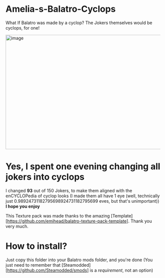 # Amelia-s-Balatro-Cyclops
What If Balatro was made by a cyclop? The Jokers themselves would be cyclops, for one!

<img width="2048" height="372" alt="image" src="https://github.com/user-attachments/assets/7272053a-38df-4ef7-8e43-a6ee001ca039" />

# Yes, I spent one evening changing all jokers into cyclops
I changed __93__ out of 150 Jokers, to make them aligned with the enCYCLOPedia of cyclop looks (I made them all have 1 eye (well, technically just 0.98924731182795698924731182795699 eves, but that's unimportant))
__I hope you enjoy__

This Texture pack was made thanks to the amazing [Template][https://github.com/emihead/balatro-texture-pack-template]. Thank you very much.

# How to install?
Just copy this folder into your Balatro mods folder, and you're done
(You just need to remember that [Steamodded][https://github.com/Steamodded/smods] is a _requirement_, not an option)
